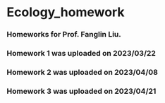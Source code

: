 # Ecology_homework

### Homeworks for Prof. Fanglin Liu.

### Homework 1 was uploaded on 2023/03/22

### Homework 2 was uploaded on 2023/04/08

### Homework 3 was uploaded on 2023/04/21
